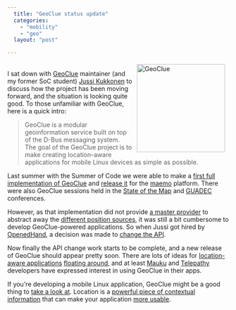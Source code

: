 ```yaml
---
  title: "GeoClue status update"
  categories: 
    - "mobility"
    - "geo"
  layout: "post"

---
```

<p>
<img src="https://s3.eu-central-1.amazonaws.com/bergie-iki-fi/geoclue-200.png" height="200" width="200" border="0" align="right" hspace="10" vspace="4" alt="GeoClue" title="GeoClue" /><br />I sat down with <a href="http://www.freedesktop.org/wiki/Software/GeoClue">GeoClue</a> maintainer (and my former SoC student) <a href="http://vilunki.wordpress.com/">Jussi Kukkonen</a> to discuss how the project has been moving forward, and the situation is looking quite good. To those unfamiliar with GeoClue, here is a quick intro:
</p><blockquote>
GeoClue is a modular geoinformation service built on top of the D-Bus messaging system. The goal of the GeoClue project is to make creating location-aware applications for mobile Linux devices as simple as possible.
</blockquote><p>
Last summer with the Summer of Code we were able to make a <a href="http://bergie.iki.fi/blog/geoclue_is_appearing/">first full implementation of GeoClue</a> and <a href="http://vilunki.wordpress.com/2007/08/22/geoclue-08-soc-released/">release it</a> for the <a href="http://maemo.org/">maemo</a> platform. There were also GeoClue sessions held in the <a href="http://www.slideshare.net/ajturner/geoclue-state-of-the-map-2007">State of the Map</a> and <a href="http://beta.guadec.org/node/581">GUADEC</a> conferences.
</p><p>
However, as that implementation did not provide <a href="http://www.freedesktop.org/wiki/Software/GeoClue#head-15bcdec2110a8515956187b4137ad8702f540762">a master provider</a> to abstract away the <a href="http://www.freedesktop.org/wiki/Software/GeoClue#head-e73ac91b0697338613054a80e3a0f496e4f0714f">different position sources</a>, it was still a bit cumbersome to develop GeoClue-powered applications. So when Jussi got hired by <a href="http://o-hand.com/">OpenedHand</a>, a decision was made to <a href="http://vilunki.wordpress.com/2007/11/10/api-stability-whazzat/">change the API</a>.
</p><p>
Now finally the API change work starts to be complete, and a new release of GeoClue should appear pretty soon. There are lots of ideas for <a href="http://www.freedesktop.org/wiki/Software/GeoClue#head-32194acec6df299bec227dd0838960febe2d853b">location-aware applications</a> <a href="http://www.readwriteweb.com/archives/12_future_apps_for_your_iphone.php">floating around</a>, and at least <a href="http://mauku.henrikhedberg.com/">Mauku</a> and <a href="http://telepathy.freedesktop.org/wiki/">Telepathy</a> developers have expressed interest in using GeoClue in their apps.
</p><p>
If you're developing a mobile Linux application, GeoClue might be a good thing to <a href="http://www.freedesktop.org/wiki/Software/GeoClue#head-3d7bd11b567a68a6d54e1380a7bbf9bbd97f6082">take a look at</a>. Location is a <a href="http://worrydream.com/MagicInk/#inferring_context_from_the_environment">powerful piece of contextual information</a> that can make your application <a href="http://worrydream.com/MagicInk/">more usable</a>.
</p>
